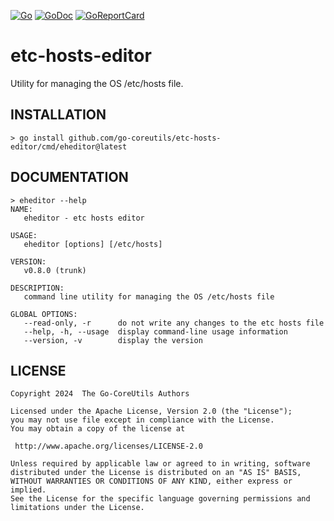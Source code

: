 [![Go](https://img.shields.io/badge/Go-v1.22.4-blue.svg)](https://go.dev)
[![GoDoc](https://img.shields.io/badge/godoc-reference-blue.svg)](https://pkg.go.dev/github.com/go-coreutils/etc-hosts-editor)
[![GoReportCard](https://goreportcard.com/badge/github.com/go-coreutils/etc-hosts-editor)](https://goreportcard.com/report/github.com/go-coreutils/etc-hosts-editor)

# etc-hosts-editor

Utility for managing the OS /etc/hosts file.

## INSTALLATION

``` shell
> go install github.com/go-coreutils/etc-hosts-editor/cmd/eheditor@latest
```

## DOCUMENTATION

``` shell
> eheditor --help
NAME:
   eheditor - etc hosts editor

USAGE:
   eheditor [options] [/etc/hosts]

VERSION:
   v0.8.0 (trunk)

DESCRIPTION:
   command line utility for managing the OS /etc/hosts file

GLOBAL OPTIONS:
   --read-only, -r      do not write any changes to the etc hosts file
   --help, -h, --usage  display command-line usage information
   --version, -v        display the version
```


## LICENSE

```
Copyright 2024  The Go-CoreUtils Authors

Licensed under the Apache License, Version 2.0 (the "License");
you may not use file except in compliance with the License.
You may obtain a copy of the license at

 http://www.apache.org/licenses/LICENSE-2.0

Unless required by applicable law or agreed to in writing, software
distributed under the License is distributed on an "AS IS" BASIS,
WITHOUT WARRANTIES OR CONDITIONS OF ANY KIND, either express or implied.
See the License for the specific language governing permissions and
limitations under the License.
```

